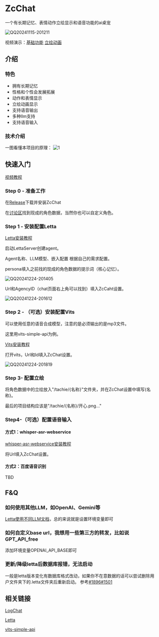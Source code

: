 # ZcChat

一个有长期记忆、表情动作立绘显示和语音功能的ai桌宠

![QQ20241115-201211](https://github.com/user-attachments/assets/46a80ea9-35dc-4c2d-be6a-4f262a3f3a35)

视频演示：[基础功能](https://www.bilibili.com/video/BV1YUUaYgEgC/) [立绘动画](https://www.bilibili.com/video/BV1aFCKYJEy4/)

## 介绍

### 特色

- 拥有长期记忆
- 性格和个性会发展拓展
- 动作和表情显示
- 立绘动画显示
- 支持语音输出
- 多种llm支持
- 支持语音输入

### 技术介绍

一图看懂本项目的原理：
![1](https://github.com/user-attachments/assets/dd9ef5b4-dbe4-4941-b075-0af233946f48)

## 快速入门

[视频教程](https://www.bilibili.com/video/BV1nYiyYdE9G)

### Step 0 - 准备工作

在[Release](https://github.com/Zao-chen/ZcChat/releases)下载并安装ZcChat

在[讨论区](https://github.com/Zao-chen/ZcChat/discussions)找到现成的角色数据，当然你也可以自定义角色。

### Step 1 - 安装配置Letta

[Letta安装教程](https://github.com/letta-ai/letta?tab=readme-ov-file#-quickstart)

启动LettaServer创建agent。

Agent名称、LLM模型、嵌入配置 根据自己的需求配置。

persona填入之前找的现成的角色数据的提示词（核心记忆）。

![QQ20241224-201405](https://github.com/user-attachments/assets/64cbcdab-e3ee-4f8c-a6e5-116b85d2601c)

Url和AgencyID（chat页面右上角可以找到）填入ZcCaht设置。

![QQ20241224-201612](https://github.com/user-attachments/assets/7356083a-84c5-4674-8f16-989fe2913d13)

### Step 2 - （可选）安装配置Vits

可以使用任意的语音合成模型，注意的是必须输出的是mp3文件。

这里用vits-simple-api为例。

[Vits安装教程](https://github.com/Artrajz/vits-simple-api/blob/main/README_zh.md)

打开vits，Url和Id填入ZcChat设置。

![QQ20241224-201819](https://github.com/user-attachments/assets/d7f583dd-324a-4d53-8ad0-21a7866589b9)

### Step 3- 配置立绘

将角色数据中的立绘放入"/tachie/{名称}"文件夹，并在ZcChat设置中填写{名称}。

最后的项目结构应该是"/tachie/{名称}/开心.png..."

### Step4-（可选）配置语音输入

#### 方式1：whisper-asr-webservice

[whisper-asr-webservice安装教程](https://github.com/ahmetoner/whisper-asr-webservice?tab=readme-ov-file#quick-usage)

将Url填入ZcChat设置。

#### 方式2：百度语音识别

TBD

## F&Q

### 如何使用其他LLM，如OpenAI、Gemini等

[Letta使用不同LLM文档](https://docs.letta.com/models/openai)，总的来说就是设置环境变量即可

### 如何自定义base url，我想用一些第三方的转发，比如说GPT_API_free

添加环境变量OPENAI_API_BASE即可

### 更新/降级letta后数据库报错，无法启动

一般是letta版本变化有数据库格式改动，如果你不在意数据的话可以尝试删除用户文件夹下的.letta文件夹后重新启动。
参考[#1896](https://github.com/letta-ai/letta/issues/1896)[#1501](https://github.com/letta-ai/letta/issues/1501)

## 相关链接

[LogChat](https://github.com/log159/LogChat)

[Letta](https://github.com/letta-ai/letta)

[vits-simple-api](https://github.com/Artrajz/vits-simple-api)
